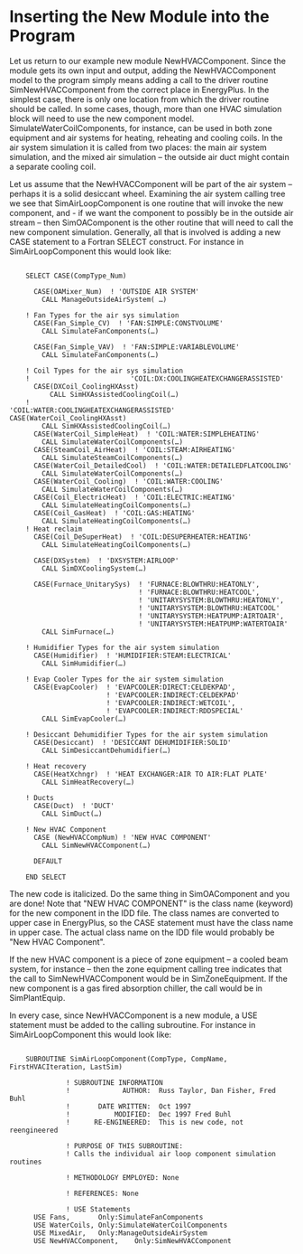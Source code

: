 # Inserting the New Module into the Program

Let us return to our example new module NewHVACComponent.  Since the module gets its own input and output, adding the NewHVACComponent model to the program simply means adding a call to the driver routine SimNewHVACComponent from the correct place in EnergyPlus.  In the simplest case, there is only one location from which the driver routine should be called. In some cases, though, more than one HVAC simulation block will need to use the new component model.  SimulateWaterCoilComponents, for instance, can be used in both zone equipment and air systems for heating, reheating and cooling coils. In the air system simulation it is called from two places: the main air system simulation, and the mixed air simulation – the outside air duct might contain a separate cooling coil.

Let us assume that the NewHVACComponent will be part of the air system – perhaps it is a solid desiccant wheel.  Examining the air system calling tree we see that SimAirLoopComponent is one routine that will invoke the new component, and - if we want the component to possibly be in the outside air stream – then SimOAComponent is the other routine that will need to call the new component simulation. Generally, all that is involved is adding a new CASE statement to a Fortran SELECT construct.  For instance in SimAirLoopComponent this would look like:

~~~~~~~~~~~~~~~~~~~~

    SELECT CASE(CompType_Num)

      CASE(OAMixer_Num)  ! 'OUTSIDE AIR SYSTEM'
        CALL ManageOutsideAirSystem( …)

    ! Fan Types for the air sys simulation
      CASE(Fan_Simple_CV)  ! 'FAN:SIMPLE:CONSTVOLUME'
        CALL SimulateFanComponents(…)

      CASE(Fan_Simple_VAV)  ! 'FAN:SIMPLE:VARIABLEVOLUME'
        CALL SimulateFanComponents(…)

    ! Coil Types for the air sys simulation
    !                         'COIL:DX:COOLINGHEATEXCHANGERASSISTED'
      CASE(DXCoil_CoolingHXAsst)
          CALL SimHXAssistedCoolingCoil(…)
    !                         'COIL:WATER:COOLINGHEATEXCHANGERASSISTED'  CASE(WaterCoil_CoolingHXAsst)
        CALL SimHXAssistedCoolingCoil(…)
      CASE(WaterCoil_SimpleHeat)  ! 'COIL:WATER:SIMPLEHEATING'
        CALL SimulateWaterCoilComponents(…)
      CASE(SteamCoil_AirHeat)  ! 'COIL:STEAM:AIRHEATING'
        CALL SimulateSteamCoilComponents(…)
      CASE(WaterCoil_DetailedCool)  ! 'COIL:WATER:DETAILEDFLATCOOLING'
        CALL SimulateWaterCoilComponents(…)
      CASE(WaterCoil_Cooling)  ! 'COIL:WATER:COOLING'
        CALL SimulateWaterCoilComponents(…)
      CASE(Coil_ElectricHeat)  ! 'COIL:ELECTRIC:HEATING'
        CALL SimulateHeatingCoilComponents(…)
      CASE(Coil_GasHeat)  ! 'COIL:GAS:HEATING'
        CALL SimulateHeatingCoilComponents(…)
    ! Heat reclaim
      CASE(Coil_DeSuperHeat)  ! 'COIL:DESUPERHEATER:HEATING'
        CALL SimulateHeatingCoilComponents(…)

      CASE(DXSystem)  ! 'DXSYSTEM:AIRLOOP'
        CALL SimDXCoolingSystem(…)

      CASE(Furnace_UnitarySys)  ! 'FURNACE:BLOWTHRU:HEATONLY',
                                ! 'FURNACE:BLOWTHRU:HEATCOOL',
                                ! 'UNITARYSYSTEM:BLOWTHRU:HEATONLY',
                                ! 'UNITARYSYSTEM:BLOWTHRU:HEATCOOL'
                                ! 'UNITARYSYSTEM:HEATPUMP:AIRTOAIR',
                                ! 'UNITARYSYSTEM:HEATPUMP:WATERTOAIR'
        CALL SimFurnace(…)

    ! Humidifier Types for the air system simulation
      CASE(Humidifier)  ! 'HUMIDIFIER:STEAM:ELECTRICAL'
        CALL SimHumidifier(…)

    ! Evap Cooler Types for the air system simulation
      CASE(EvapCooler)  ! 'EVAPCOOLER:DIRECT:CELDEKPAD',
                        ! 'EVAPCOOLER:INDIRECT:CELDEKPAD'
                        ! 'EVAPCOOLER:INDIRECT:WETCOIL',
                        ! 'EVAPCOOLER:INDIRECT:RDDSPECIAL'
        CALL SimEvapCooler(…)

    ! Desiccant Dehumidifier Types for the air system simulation
      CASE(Desiccant)  ! 'DESICCANT DEHUMIDIFIER:SOLID'
        CALL SimDesiccantDehumidifier(…)

    ! Heat recovery
      CASE(HeatXchngr)  ! 'HEAT EXCHANGER:AIR TO AIR:FLAT PLATE'
        CALL SimHeatRecovery(…)

    ! Ducts
      CASE(Duct)  ! 'DUCT'
        CALL SimDuct(…)

    ! New HVAC Component
      CASE (NewHVACCompNum) ! 'NEW HVAC COMPONENT'
        CALL SimNewHVACComponent(…)

      DEFAULT

    END SELECT
~~~~~~~~~~~~~~~~~~~~

The new code is italicized.  Do the same thing in SimOAComponent and you are done!  Note that "NEW HVAC COMPONENT" is the class name (keyword) for the new component in the IDD file.  The class names are converted to upper case in EnergyPlus, so the CASE statement must have the class name in upper case.  The actual class name on the IDD file would probably be "New HVAC Component".

If the new HVAC component is a piece of zone equipment – a cooled beam system, for instance – then the zone equipment calling tree indicates that the call to SimNewHVACComponent would be in SimZoneEquipment. If the new component is a gas fired absorption chiller, the call would be in SimPlantEquip.

In every case, since NewHVACComponent is a new module, a USE statement must be added to the calling subroutine. For instance in SimAirLoopComponent this would look like:

~~~~~~~~~~~~~~~~~~~~

    SUBROUTINE SimAirLoopComponent(CompType, CompName, FirstHVACIteration, LastSim)

              ! SUBROUTINE INFORMATION
              !             AUTHOR:  Russ Taylor, Dan Fisher, Fred Buhl
              !       DATE WRITTEN:  Oct 1997
              !           MODIFIED:  Dec 1997 Fred Buhl
              !      RE-ENGINEERED:  This is new code, not reengineered

              ! PURPOSE OF THIS SUBROUTINE:
              ! Calls the individual air loop component simulation routines

              ! METHODOLOGY EMPLOYED: None

              ! REFERENCES: None

              ! USE Statements
      USE Fans,       Only:SimulateFanComponents
      USE WaterCoils, Only:SimulateWaterCoilComponents
      USE MixedAir,   Only:ManageOutsideAirSystem
      USE NewHVACComponent,    Only:SimNewHVACComponent
~~~~~~~~~~~~~~~~~~~~